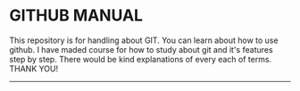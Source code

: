 # GITHUB MANUAL

This repository is for handling about GIT.
You can learn about how to use github. I have maded course for how to study about git and it's features step by step.
There would be kind explanations of every each of terms. THANK YOU!

---------------


